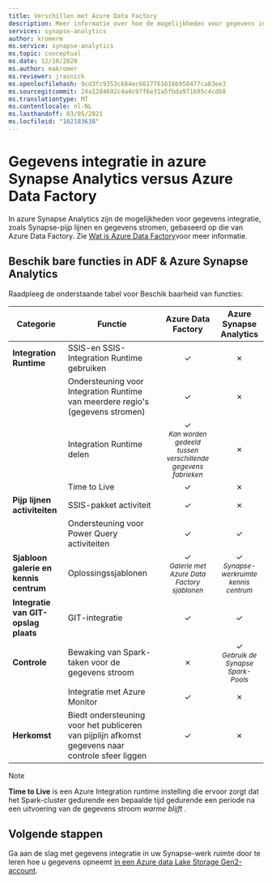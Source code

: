 ```yaml
---
title: Verschillen met Azure Data Factory
description: Meer informatie over hoe de mogelijkheden voor gegevens integratie van Azure Synapse Analytics verschillen van die van Azure Data Factory
services: synapse-analytics
author: kromerm
ms.service: synapse-analytics
ms.topic: conceptual
ms.date: 12/10/2020
ms.author: makromer
ms.reviewer: jrasnick
ms.openlocfilehash: 9cd3fc9353c684ec6617761616b958477ca83ee3
ms.sourcegitcommit: 24a12d4692c4a4c97f6e31a5fbda971695c4cd68
ms.translationtype: MT
ms.contentlocale: nl-NL
ms.lasthandoff: 03/05/2021
ms.locfileid: "102183638"
---
```

# <a name="data-integration-in-azure-synapse-analytics-versus-azure-data-factory"></a>Gegevens integratie in azure Synapse Analytics versus Azure Data Factory

In azure Synapse Analytics zijn de mogelijkheden voor gegevens integratie, zoals Synapse-pijp lijnen en gegevens stromen, gebaseerd op die van Azure Data Factory. Zie [Wat is Azure Data Factory](../../data-factory/introduction.md)voor meer informatie.


## <a name="available-features-in-adf--azure-synapse-analytics"></a>Beschik bare functies in ADF & Azure Synapse Analytics

Raadpleeg de onderstaande tabel voor Beschik baarheid van functies:

| Categorie                 | Functie    |  Azure Data Factory  | Azure Synapse Analytics |
| ------------------------ | ---------- | :------------------: | :---------------------: |
| **Integration Runtime**  | SSIS-en SSIS-Integration Runtime gebruiken | ✓ | ✗ |
|                          | Ondersteuning voor Integration Runtime van meerdere regio's (gegevens stromen) | ✓ | ✗ |
|                          | Integration Runtime delen | ✓<br><small>*Kan worden gedeeld tussen verschillende gegevens fabrieken* | ✗ |
|                          | Time to Live | ✓ | ✗ |
| **Pijp lijnen activiteiten** | SSIS-pakket activiteit | ✓ | ✗ |
|                          | Ondersteuning voor Power Query activiteiten | ✓ | ✓ |
| **Sjabloon galerie en kennis centrum** | Oplossingssjablonen | ✓<br><small>*Galerie met Azure Data Factory sjablonen* | ✓<br><small>*Synapse-werkruimte kennis centrum* |
| **Integratie van GIT-opslag plaats** | GIT-integratie | ✓ | ✓ |
| **Controle**           | Bewaking van Spark-taken voor de gegevens stroom | ✗ | ✓<br><small>*Gebruik de Synapse Spark-Pools* |
|                          | Integratie met Azure Monitor | ✓ | ✗ |
| **Herkomst** | Biedt ondersteuning voor het publiceren van pijplijn afkomst gegevens naar controle sfeer liggen  | ✓ | ✗ |  

> [!Note]
> **Time to Live** is een Azure Integration runtime instelling die ervoor zorgt dat het Spark-cluster gedurende een bepaalde tijd gedurende een periode na een uitvoering van de gegevens stroom *warme blijft* .
>


## <a name="next-steps"></a>Volgende stappen

Ga aan de slag met gegevens integratie in uw Synapse-werk ruimte door te leren hoe u gegevens opneemt [in een Azure data Lake Storage Gen2-account](data-integration-data-lake.md).
